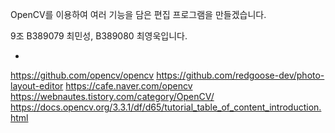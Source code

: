 OpenCV를 이용하여 여러 기능을 담은 편집 프로그램을 만들겠습니다.

9조
B389079 최민성, B389080 최영욱입니다.

*
https://github.com/opencv/opencv
https://github.com/redgoose-dev/photo-layout-editor
https://cafe.naver.com/opencv
https://webnautes.tistory.com/category/OpenCV/
https://docs.opencv.org/3.3.1/df/d65/tutorial_table_of_content_introduction.html
